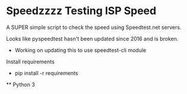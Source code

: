 # Speedzzzz Testing ISP Speed
A SUPER simple script to check the speed using Speedtest.net servers.

Looks like pyspeedtest hasn't been updated since 2016 and is broken.

- Working on updating this to use speedtest-cli module

Install requirements
- pip install -r requirements

** Python 3

